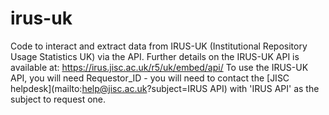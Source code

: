 # irus-uk
Code to interact and extract data from IRUS-UK (Institutional Repository Usage Statistics UK) via the API. Further details on the IRUS-UK API is available at: https://irus.jisc.ac.uk/r5/uk/embed/api/
To use the IRUS-UK API, you will need Requestor_ID - you will need to contact the [JISC helpdesk](mailto:help@jisc.ac.uk?subject=IRUS API) with 'IRUS API' as the subject to request one.

